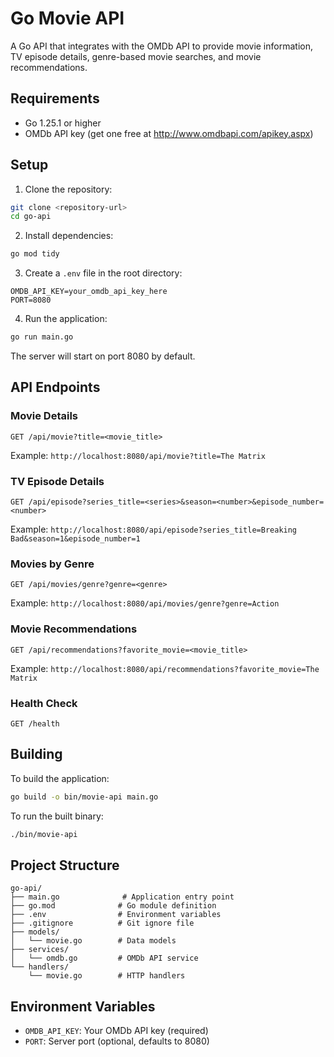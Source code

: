 # Go Movie API

A Go API that integrates with the OMDb API to provide movie information, TV episode details, genre-based movie searches, and movie recommendations.

## Requirements

- Go 1.25.1 or higher
- OMDb API key (get one free at http://www.omdbapi.com/apikey.aspx)

## Setup

1. Clone the repository:
```bash
git clone <repository-url>
cd go-api
```

2. Install dependencies:
```bash
go mod tidy
```

3. Create a `.env` file in the root directory:
```
OMDB_API_KEY=your_omdb_api_key_here
PORT=8080
```

4. Run the application:
```bash
go run main.go
```

The server will start on port 8080 by default.

## API Endpoints

### Movie Details
```
GET /api/movie?title=<movie_title>
```
Example: `http://localhost:8080/api/movie?title=The Matrix`

### TV Episode Details
```
GET /api/episode?series_title=<series>&season=<number>&episode_number=<number>
```
Example: `http://localhost:8080/api/episode?series_title=Breaking Bad&season=1&episode_number=1`

### Movies by Genre
```
GET /api/movies/genre?genre=<genre>
```
Example: `http://localhost:8080/api/movies/genre?genre=Action`

### Movie Recommendations
```
GET /api/recommendations?favorite_movie=<movie_title>
```
Example: `http://localhost:8080/api/recommendations?favorite_movie=The Matrix`

### Health Check
```
GET /health
```

## Building

To build the application:
```bash
go build -o bin/movie-api main.go
```

To run the built binary:
```bash
./bin/movie-api
```

## Project Structure

```
go-api/
├── main.go              # Application entry point
├── go.mod              # Go module definition
├── .env                # Environment variables
├── .gitignore          # Git ignore file
├── models/
│   └── movie.go        # Data models
├── services/
│   └── omdb.go         # OMDb API service
└── handlers/
    └── movie.go        # HTTP handlers
```

## Environment Variables

- `OMDB_API_KEY`: Your OMDb API key (required)
- `PORT`: Server port (optional, defaults to 8080)
